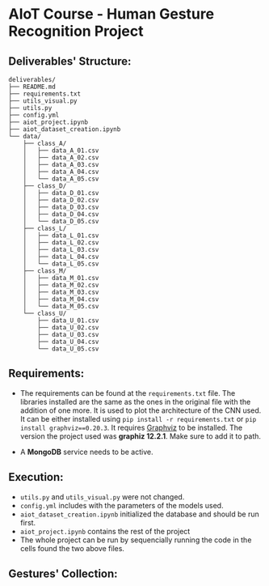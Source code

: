 # AIoT Course - Human Gesture Recognition Project

## Deliverables' Structure:

```
deliverables/
├── README.md
├── requirements.txt
├── utils_visual.py
├── utils.py
├── config.yml
├── aiot_project.ipynb
├── aiot_dataset_creation.ipynb
└── data/
    ├── class_A/
    │   ├── data_A_01.csv
    │   ├── data_A_02.csv
    │   ├── data_A_03.csv
    │   ├── data_A_04.csv
    │   └── data_A_05.csv
    ├── class_D/
    │   ├── data_D_01.csv
    │   ├── data_D_02.csv
    │   ├── data_D_03.csv
    │   ├── data_D_04.csv
    │   └── data_D_05.csv
    ├── class_L/
    │   ├── data_L_01.csv
    │   ├── data_L_02.csv
    │   ├── data_L_03.csv
    │   ├── data_L_04.csv
    │   └── data_L_05.csv
    ├── class_M/
    │   ├── data_M_01.csv
    │   ├── data_M_02.csv
    │   ├── data_M_03.csv
    │   ├── data_M_04.csv
    │   └── data_M_05.csv
    └── class_U/
        ├── data_U_01.csv
        ├── data_U_02.csv
        ├── data_U_03.csv
        ├── data_U_04.csv
        └── data_U_05.csv
```

## Requirements:
- The requirements can be found at the ``requirements.txt`` file. The libraries installed are the same as the ones in the original file with the addition of one more. It is used to plot the architecture of the CNN used. It can be either installed using ``pip install -r requirements.txt`` or ``pip install graphviz==0.20.3``. It requires [Graphviz](https://graphviz.gitlab.io/download/) to be installed. The version the project used was **graphiz 12.2.1**. Make sure to add it to path.

- A **MongoDB** service needs to be active.

## Execution:
- ``utils.py`` and ``utils_visual.py`` were not changed.
- ``config.yml`` includes with the parameters of the models used.
- ``aiot_dataset_creation.ipynb`` initialized the database and should be run first.
- ``aiot_project.ipynb`` contains the rest of the project
- The whole project can be run by sequencially running the code in the cells found the two above files.

## Gestures' Collection:
 